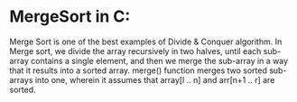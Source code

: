 # MergeSort in C:
Merge Sort is one of the best examples of Divide & Conquer algorithm.
In Merge sort, we divide the array recursively in two halves, until each sub-array contains a single element, and
then we merge the sub-array in a way that it results into a sorted array. merge() function merges two sorted sub-arrays into one, wherein it assumes that array[l .. n] and arr[n+1 .. r] are sorted.
